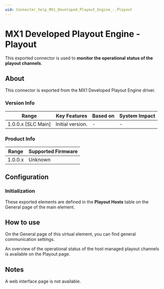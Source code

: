 ```yaml
---
uid: Connector_help_MX1_Developed_Playout_Engine_-_Playout
---
```


# MX1 Developed Playout Engine - Playout

This exported connector is used to **monitor the operational status of the playout channels**.

## About

This connector is exported from the MX1 Developed Playout Engine driver.

### Version Info

| **Range**            | **Key Features** | **Based on** | **System Impact** |
|----------------------|------------------|--------------|-------------------|
| 1.0.0.x \[SLC Main\] | Initial version. | \-           | \-                |

### Product Info

| **Range** | **Supported Firmware** |
|-----------|------------------------|
| 1.0.0.x   | Unknown                |

## Configuration

### Initialization

These exported elements are defined in the **Playout Hosts** table on the General page of the main element.

## How to use

On the General page of this virtual element, you can find general communication settings.

An overview of the operational status of the host managed playout channels is available on the Playout page.

## Notes

A web interface page is not available.
